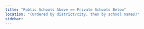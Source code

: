 ```yaml
---
title: "Public Schools Above == Private Schools Below"
location: "(Ordered by district/city, then by school names)"
sidebar:
---
```

